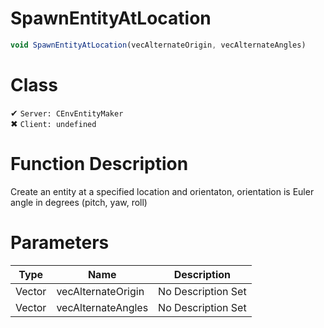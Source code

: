 # SpawnEntityAtLocation
```js
void SpawnEntityAtLocation(vecAlternateOrigin, vecAlternateAngles)
```
# Class
✔ `Server: CEnvEntityMaker`  
✖ `Client: undefined`  

# Function Description
Create an entity at a specified location and orientaton, orientation is Euler angle in degrees (pitch, yaw, roll)
# Parameters
Type|Name|Description
--|--|--
Vector|vecAlternateOrigin|No Description Set
Vector|vecAlternateAngles|No Description Set
